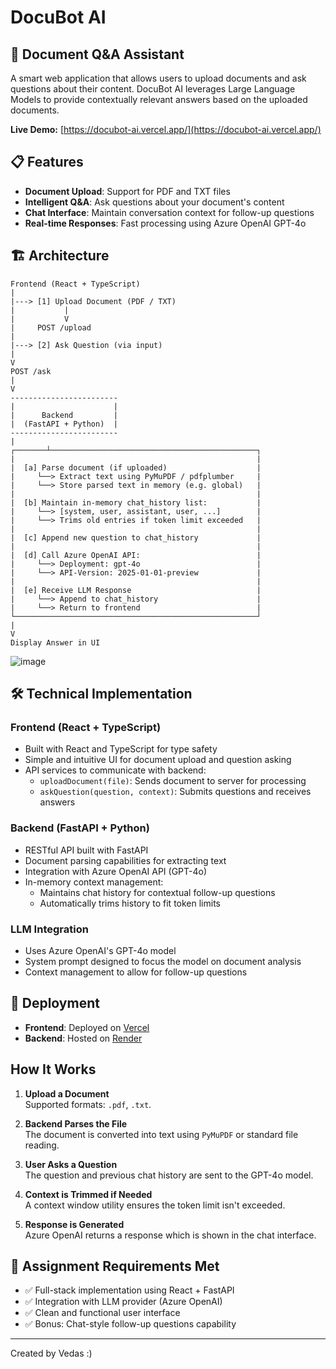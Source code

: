 # DocuBot AI

## 🤖 Document Q&A Assistant

A smart web application that allows users to upload documents and ask questions about their content. DocuBot AI leverages Large Language Models to provide contextually relevant answers based on the uploaded documents.

**Live Demo:**
[https://docubot-ai.vercel.app/](https://docubot-ai.vercel.app/)

## 📋 Features

- **Document Upload**: Support for PDF and TXT files
- **Intelligent Q&A**: Ask questions about your document's content
- **Chat Interface**: Maintain conversation context for follow-up questions
- **Real-time Responses**: Fast processing using Azure OpenAI GPT-4o


## 🏗️ Architecture

```text
Frontend (React + TypeScript)
|
|---> [1] Upload Document (PDF / TXT)
|           |
|           V
|     POST /upload
|
|---> [2] Ask Question (via input)
|
V
POST /ask
|
V
------------------------
|                      |
|      Backend         |
|  (FastAPI + Python)  |
------------------------
|
┌───────┴──────────────────────────────────────────────┐
|                                                      |
|  [a] Parse document (if uploaded)                    |
|     └──> Extract text using PyMuPDF / pdfplumber     |
|     └──> Store parsed text in memory (e.g. global)   |
|                                                      |
|  [b] Maintain in-memory chat_history list:           |
|     └──> [system, user, assistant, user, ...]        |
|     └──> Trims old entries if token limit exceeded   |
|                                                      |
|  [c] Append new question to chat_history             |
|                                                      |
|  [d] Call Azure OpenAI API:                          |
|     └──> Deployment: gpt-4o                          |
|     └──> API-Version: 2025-01-01-preview             |
|                                                      |
|  [e] Receive LLM Response                            |
|     └──> Append to chat_history                      |
|     └──> Return to frontend                          |
└──────────────────────────────────────────────────────┘
|
V
Display Answer in UI
```

![image](https://github.com/user-attachments/assets/4c1c614d-c7d2-46f3-8ad9-2543c92bd38f)


## 🛠️ Technical Implementation

### Frontend (React + TypeScript)

- Built with React and TypeScript for type safety
- Simple and intuitive UI for document upload and question asking
- API services to communicate with backend:
  - `uploadDocument(file)`: Sends document to server for processing
  - `askQuestion(question, context)`: Submits questions and receives answers

### Backend (FastAPI + Python)

- RESTful API built with FastAPI
- Document parsing capabilities for extracting text
- Integration with Azure OpenAI API (GPT-4o)
- In-memory context management:
  - Maintains chat history for contextual follow-up questions
  - Automatically trims history to fit token limits

### LLM Integration

- Uses Azure OpenAI's GPT-4o model
- System prompt designed to focus the model on document analysis
- Context management to allow for follow-up questions

## 🚀 Deployment

- **Frontend**: Deployed on [Vercel](https://docubot-ai.vercel.app/)
- **Backend**: Hosted on [Render](https://docubot-ai.onrender.com)

## How It Works

1. **Upload a Document**  
   Supported formats: `.pdf`, `.txt`.

2. **Backend Parses the File**  
   The document is converted into text using `PyMuPDF` or standard file reading.

3. **User Asks a Question**  
   The question and previous chat history are sent to the GPT-4o model.

4. **Context is Trimmed if Needed**  
   A context window utility ensures the token limit isn't exceeded.

5. **Response is Generated**  
   Azure OpenAI returns a response which is shown in the chat interface.

## 📄 Assignment Requirements Met

- ✅ Full-stack implementation using React + FastAPI
- ✅ Integration with LLM provider (Azure OpenAI)
- ✅ Clean and functional user interface
- ✅ Bonus: Chat-style follow-up questions capability

---

Created by Vedas :)
